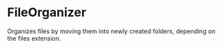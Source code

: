 # FileOrganizer
Organizes files by moving them into newly created folders, depending on the files extension.
